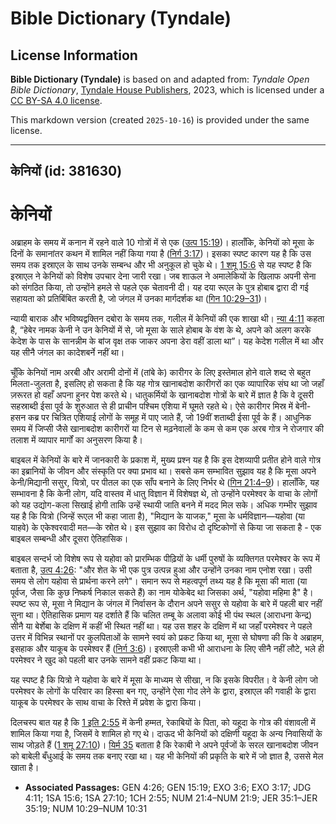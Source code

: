 # Bible Dictionary (Tyndale)

## License Information

**Bible Dictionary (Tyndale)** is based on and adapted from: _Tyndale Open Bible Dictionary_, [Tyndale House Publishers](https://tyndaleopenresources.com/), 2023, which is licensed under a [CC BY-SA 4.0 license](https://creativecommons.org/licenses/by-sa/4.0/legalcode.en).

This markdown version (created `2025-10-16`) is provided under the same license.



--------------------------------

## केनियों (id: 381630)

केनियों
=======

अब्राहम के समय में कनान में रहने वाले 10 गोत्रों में से एक ([उत्प 15:19](https://ref.ly/Gen15:19))। हालाँकि, केनियों को मूसा के दिनों के समानांतर कथन में शामिल नहीं किया गया है ([निर्ग 3:17](https://ref.ly/Exod3:17))। इसका स्पष्ट कारण यह है कि उस समय तक इस्राएल के साथ उनके सम्बन्ध और भी अनुकूल हो चुके थे। [1 शमू 15:6](https://ref.ly/1Sam15:6) से यह स्पष्ट है कि इस्राएल ने केनियों को विशेष उपचार देना जारी रखा। जब शाऊल ने अमालेकियों के खिलाफ अपनी सेना को संगठित किया, तो उन्होंने हमले से पहले एक चेतावनी दी। यह दया रूएल के पुत्र होबाब द्वारा दी गई सहायता को प्रतिबिंबित करती है, जो जंगल में उनका मार्गदर्शक था ([गिन 10:29–31](https://ref.ly/Num10:29-Num10:31))।

न्यायी बाराक और भविष्यद्वक्तिन दबोरा के समय तक, गलील में केनियों की एक शाखा थी। [न्या 4:11](https://ref.ly/Judg4:11) कहता है, “हेबेर नामक केनी ने उन केनियों में से, जो मूसा के साले होबाब के वंश के थे, अपने को अलग करके केदेश के पास के सानन्नीम के बांज वृक्ष तक जाकर अपना डेरा वहीं डाला था”। यह केदेश गलील में था और यह सीनै जंगल का कादेशबर्ने नहीं था।

चूँकि केनियों नाम अरबी और अरामी दोनों में (तांबे के) कारीगर के लिए इस्तेमाल होने वाले शब्द से बहुत मिलता\-जुलता है, इसलिए हो सकता है कि यह गोत्र खानाबदोश कारीगरों का एक व्यापारिक संघ था जो जहाँ ज़रूरत हो वहाँ अपना हुनर ​​पेश करते थे। धातुकर्मियों के खानाबदोश गोत्रों के बारे में ज्ञात है कि वे दूसरी सहस्राब्दी ईसा पूर्व के शुरुआत से ही प्राचीन पश्चिम एशिया में घूमते रहते थे। ऐसे कारीगर मिस्र में बेनी\-हसन कब्र पर चित्रित एशियाई लोगों के समूह में पाए जाते हैं, जो 19वीं शताब्दी ईसा पूर्व के हैं। आधुनिक समय में जिप्सी जैसे खानाबदोश कारीगरों या टिन से मढ़नेवालों के कम से कम एक अरब गोत्र ने रोजगार की तलाश में व्यापार मार्गों का अनुसरण किया है।

बाइबल में केनियों के बारे में जानकारी के प्रकाश में, मुख्य प्रश्न यह है कि इस देशव्यापी प्रतीत होने वाले गोत्र का इब्रानियों के जीवन और संस्कृति पर क्या प्रभाव था। सबसे कम सम्भावित सुझाव यह है कि मूसा अपने केनी/मिद्यानी ससुर, यित्रो, पर पीतल का एक साँप बनाने के लिए निर्भर थे ([गिन 21:4–9](https://ref.ly/Num21:4-Num21:9))। हालाँकि, यह सम्भावना है कि केनी लोग, यदि वास्तव में धातु विज्ञान में विशेषज्ञ थे, तो उन्होंने परमेश्वर के वाचा के लोगों को यह उद्योग\-कला सिखाई होगी ताकि उन्हें स्थायी जाति बनने में मदद मिल सके। अधिक गम्भीर सुझाव यह है कि यित्रो (जिन्हें रूएल भी कहा जाता है), "मिद्यान के याजक," मूसा के धर्मविज्ञान—यहोवा (या याहवे) के एकेश्वरवादी मत—के स्रोत थे। इस सुझाव का विरोध दो दृष्टिकोणों से किया जा सकता है \- एक बाइबल सम्बन्धी और दूसरा ऐतिहासिक।

बाइबल सन्दर्भ जो विशेष रूप से यहोवा को प्रारम्भिक पीढ़ियों के धर्मी पुरुषों के व्यक्तिगत परमेश्वर के रूप में बताता है, [उत्प 4:26](https://ref.ly/Gen4:26): "और शेत के भी एक पुत्र उत्पन्न हुआ और उन्होंने उनका नाम एनोश रखा। उसी समय से लोग यहोवा से प्रार्थना करने लगे"। समान रूप से महत्वपूर्ण तथ्य यह है कि मूसा की माता (या पूर्वज, जैसा कि कुछ निष्कर्ष निकाल सकते हैं) का नाम योकेबेद था जिसका अर्थ, "यहोवा महिमा है" है। स्पष्ट रूप से, मूसा ने मिद्यान के जंगल में निर्वासन के दौरान अपने ससुर से यहोवा के बारे में पहली बार नहीं सुना था। ऐतिहासिक प्रमाण यह दर्शाते हैं कि चलित तम्बू के अलावा कोई भी पंथ स्थल (आराधना केन्द्र) सीनै या बेर्शेबा के दक्षिण में कहीं भी स्थित नहीं था। यह उस शहर के दक्षिण में था जहाँ परमेश्वर ने पहले उत्तर में विभिन्न स्थानों पर कुलपिताओं के सामने स्वयं को प्रकट किया था, मूसा से घोषणा की कि वे अब्राहम, इसहाक और याकूब के परमेश्वर हैं ([निर्ग 3:6](https://ref.ly/Exod3:6))। इस्राएली कभी भी आराधना के लिए सीनै नहीं लौटे, भले ही परमेश्वर ने खुद को पहली बार उनके सामने वहीं प्रकट किया था।

यह स्पष्ट है कि यित्रो ने यहोवा के बारे में मूसा के माध्यम से सीखा, न कि इसके विपरीत। वे केनी लोग जो परमेश्वर के लोगों के परिवार का हिस्सा बन गए, उन्होंने ऐसा गोद लेने के द्वारा, इस्राएल की गवाही के द्वारा याकूब के परमेश्वर के साथ वाचा के रिश्ते में प्रवेश के द्वारा किया।

दिलचस्प बात यह है कि [1 इति 2:55](https://ref.ly/1Chr2:55) में केनी हम्मत, रेकाबियों के पिता, को यहूदा के गोत्र की वंशावली में शामिल किया गया है, जिसमें वे शामिल हो गए थे। दाऊद भी केनियों को दक्षिणी यहूदा के अन्य निवासियों के साथ जोड़ते हैं ([1 शमू 27:10](https://ref.ly/1Sam27:10))। [यिर्म 35](https://ref.ly/Jer35:1-Jer35:19) बताता है कि रेकाबी ने अपने पूर्वजों के सरल खानाबदोश जीवन को बाबेली बँधुआई के समय तक बनाए रखा था। यह भी केनियों की प्रकृति के बारे में जो ज्ञात है, उससे मेल खाता है।

* **Associated Passages:** GEN 4:26; GEN 15:19; EXO 3:6; EXO 3:17; JDG 4:11; 1SA 15:6; 1SA 27:10; 1CH 2:55; NUM 21:4–NUM 21:9; JER 35:1–JER 35:19; NUM 10:29–NUM 10:31

